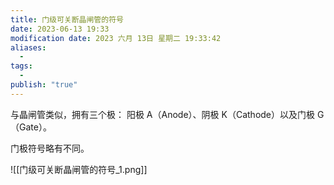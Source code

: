 ```yaml
---
title: 门级可关断晶闸管的符号
date: 2023-06-13 19:33
modification date: 2023 六月 13日 星期二 19:33:42
aliases:
  - 
tags:
  - 
publish: "true"
---
```


与晶闸管类似，拥有三个极：
阳极 A（Anode）、阴极 K（Cathode）以及门极 G（Gate）。

门极符号略有不同。

![[门级可关断晶闸管的符号_1.png]]
